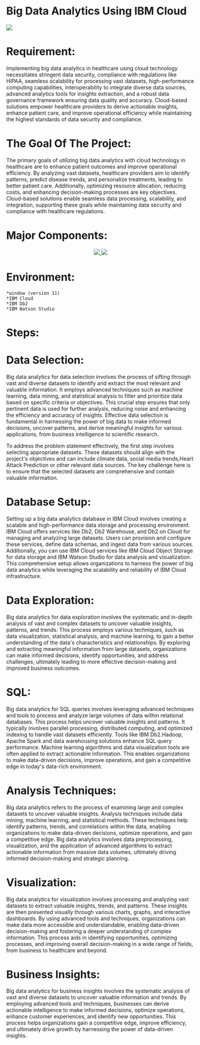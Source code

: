 # Big Data Analytics Using IBM Cloud
     

 <img src="https://enteriscloud.com/wp-content/uploads/2021/08/Cloud-Computing-Big-Data-Analytics-1536x864.png">

 # Requirement:
Implementing big data analytics in healthcare using cloud technology necessitates stringent data security, compliance with regulations like HIPAA, seamless scalability for processing vast datasets, high-performance computing capabilities, interoperability to integrate diverse data sources, advanced analytics tools for insights extraction, and a robust data governance framework ensuring data quality and accuracy. Cloud-based solutions empower healthcare providers to derive actionable insights, enhance patient care, and improve operational efficiency while maintaining the highest standards of data security and compliance.

 # The Goal Of The Project:  
The primary goals of utilizing big data analytics with cloud technology in healthcare are to enhance patient outcomes and improve operational efficiency. By analyzing vast datasets, healthcare providers aim to identify patterns, predict disease trends, and personalize treatments, leading to better patient care. Additionally, optimizing resource allocation, reducing costs, and enhancing decision-making processes are key objectives. Cloud-based solutions enable seamless data processing, scalability, and integration, supporting these goals while maintaining data security and compliance with healthcare regulations.

# Major Components:
<p align="center">
<a href="#">
<img src="https://d117h1jjiq768j.cloudfront.net/images/default-source/products/datadirect/data-sources/db2.png?sfvrsn=e27e2c96_6">
</a>
<a href="#">
<img src="https://s9i7q5a6.rocketcdn.me/solutions/wp-content/uploads/2022/10/IBMWatsonLogo.png" />
</a>
</p>

# Environment:
    *window (version 11)
    *IBM Cloud
    *IBM Db2
    *IBM Watson Studio

# Steps:

# Data Selection:

Big data analytics for data selection involves the process of sifting through vast and diverse datasets to identify and extract the most relevant and valuable information. It employs advanced techniques such as machine learning, data mining, and statistical analysis to filter and prioritize data based on specific criteria or objectives. This crucial step ensures that only pertinent data is used for further analysis, reducing noise and enhancing the efficiency and accuracy of insights. Effective data selection is fundamental in harnessing the power of big data to make informed decisions, uncover patterns, and derive meaningful insights for various applications, from business intelligence to scientific research.

To address the problem statement effectively, the first step involves selecting appropriate datasets. These datasets should align with the project's objectives and can include climate data, social media trends,Heart Attack Prediction or other relevant data sources. The key challenge here is to ensure that the selected datasets are comprehensive and contain valuable information.

# Database Setup:

Setting up a big data analytics database in IBM Cloud involves creating a scalable and high-performance data storage and processing environment. IBM Cloud offers services like Db2, Db2 Warehouse, and Db2 on Cloud for managing and analyzing large datasets. Users can provision and configure these services, define data schemas, and ingest data from various sources. Additionally, you can use IBM Cloud services like IBM Cloud Object Storage for data storage and IBM Watson Studio for data analysis and visualization. This comprehensive setup allows organizations to harness the power of big data analytics while leveraging the scalability and reliability of IBM Cloud infrastructure.


# Data Exploration:

Big data analytics for data exploration involves the systematic and in-depth analysis of vast and complex datasets to uncover valuable insights, patterns, and trends. This process employs various techniques, such as data visualization, statistical analysis, and machine learning, to gain a better understanding of the data's characteristics and relationships. By exploring and extracting meaningful information from large datasets, organizations can make informed decisions, identify opportunities, and address challenges, ultimately leading to more effective decision-making and improved business outcomes.

# SQL:
Big data analytics for SQL queries involves leveraging advanced techniques and tools to process and analyze large volumes of data within relational databases. This process helps uncover valuable insights and patterns. It typically involves parallel processing, distributed computing, and optimized indexing to handle vast datasets efficiently. Tools like  IBM Db2.Hadoop, Apache Spark and data warehousing solutions enhance SQL query performance. Machine learning algorithms and data visualization tools are often applied to extract actionable information. This enables organizations to make data-driven decisions, improve operations, and gain a competitive edge in today's data-rich environment.

# Analysis Techniques:

Big data analytics refers to the process of examining large and complex datasets to uncover valuable insights. Analysis techniques include data mining, machine learning, and statistical methods. These techniques help identify patterns, trends, and correlations within the data, enabling organizations to make data-driven decisions, optimize operations, and gain a competitive edge. Big data analytics involves data preprocessing, visualization, and the application of advanced algorithms to extract actionable information from massive data volumes, ultimately driving informed decision-making and strategic planning.

# Visualization:

Big data analytics for visualization involves processing and analyzing vast datasets to extract valuable insights, trends, and patterns. These insights are then presented visually through various charts, graphs, and interactive dashboards. By using advanced tools and techniques, organizations can make data more accessible and understandable, enabling data-driven decision-making and fostering a deeper understanding of complex information. This process aids in identifying opportunities, optimizing processes, and improving overall decision-making in a wide range of fields, from business to healthcare and beyond.

# Business Insights:

Big data analytics for business insights involves the systematic analysis of vast and diverse datasets to uncover valuable information and trends. By employing advanced tools and techniques, businesses can derive actionable intelligence to make informed decisions, optimize operations, enhance customer experiences, and identify new opportunities. This process helps organizations gain a competitive edge, improve efficiency, and ultimately drive growth by harnessing the power of data-driven insights.
